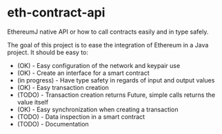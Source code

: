 # eth-contract-api
EthereumJ native API or how to call contracts easily and in type safely.

The goal of this project is to ease the integration of Ethereum in a Java project.
It should be easy to:
* (OK) - Easy configuration of the network and keypair use
* (OK) - Create an interface for a smart contract
* (in progress) - Have type safety in regards of input and output values
* (OK) - Easy transaction creation
* (TODO) - Transaction creation returns Future, simple calls returns the value itself
* (OK) - Easy synchronization when creating a transaction
* (TODO) - Data inspection in a smart contract
* (TODO) - Documentation
